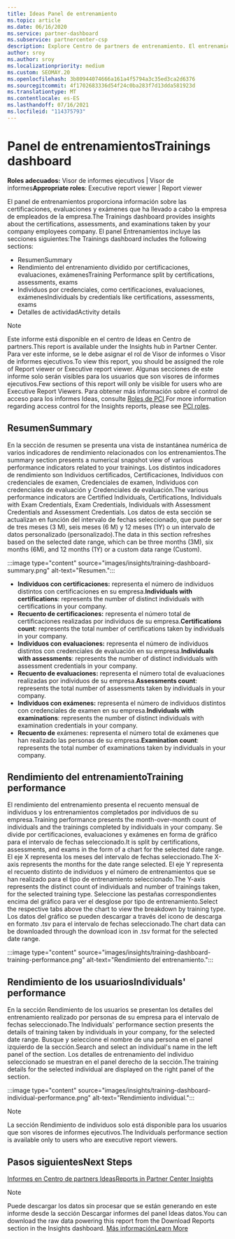 ```yaml
---
title: Ideas Panel de entrenamiento
ms.topic: article
ms.date: 06/16/2020
ms.service: partner-dashboard
ms.subservice: partnercenter-csp
description: Explore Centro de partners de entrenamiento. El entrenamiento es uno de los informes disponibles en el área Centro de partners Ideas (PCI).
author: sroy
ms.author: sroy
ms.localizationpriority: medium
ms.custom: SEOMAY.20
ms.openlocfilehash: 3b80944074666a161a4f5794a3c35ed3ca2d6376
ms.sourcegitcommit: 4f1702683336d54f24c0ba283f7d13dda581923d
ms.translationtype: MT
ms.contentlocale: es-ES
ms.lasthandoff: 07/16/2021
ms.locfileid: "114375793"
---
```

# <a name="trainings-dashboard"></a><span data-ttu-id="77007-104">Panel de entrenamientos</span><span class="sxs-lookup"><span data-stu-id="77007-104">Trainings dashboard</span></span>

<span data-ttu-id="77007-105">**Roles adecuados:** Visor de informes ejecutivos | Visor de informes</span><span class="sxs-lookup"><span data-stu-id="77007-105">**Appropriate roles**: Executive report viewer | Report viewer</span></span>

<span data-ttu-id="77007-106">El panel de entrenamientos proporciona información sobre las certificaciones, evaluaciones y exámenes que ha llevado a cabo la empresa de empleados de la empresa.</span><span class="sxs-lookup"><span data-stu-id="77007-106">The Trainings dashboard provides insights about the certifications, assessments, and examinations taken by your company employees company.</span></span> <span data-ttu-id="77007-107">El panel Entrenamientos incluye las secciones siguientes:</span><span class="sxs-lookup"><span data-stu-id="77007-107">The Trainings dashboard includes the following sections:</span></span>

- <span data-ttu-id="77007-108">Resumen</span><span class="sxs-lookup"><span data-stu-id="77007-108">Summary</span></span>
- <span data-ttu-id="77007-109">Rendimiento del entrenamiento dividido por certificaciones, evaluaciones, exámenes</span><span class="sxs-lookup"><span data-stu-id="77007-109">Training Performance split by certifications, assessments, exams</span></span>
- <span data-ttu-id="77007-110">Individuos por credenciales, como certificaciones, evaluaciones, exámenes</span><span class="sxs-lookup"><span data-stu-id="77007-110">Individuals by credentials like certifications, assessments, exams</span></span>
- <span data-ttu-id="77007-111">Detalles de actividad</span><span class="sxs-lookup"><span data-stu-id="77007-111">Activity details</span></span>

>[!NOTE] 
><span data-ttu-id="77007-112">Este informe está disponible en el centro de Ideas en Centro de partners.</span><span class="sxs-lookup"><span data-stu-id="77007-112">This report is available under the Insights hub in Partner Center.</span></span> <span data-ttu-id="77007-113">Para ver este informe, se le debe asignar el rol de Visor de informes o Visor de informes ejecutivos.</span><span class="sxs-lookup"><span data-stu-id="77007-113">To view this report, you should be assigned the role of Report viewer or Executive report viewer.</span></span> <span data-ttu-id="77007-114">Algunas secciones de este informe solo serán visibles para los usuarios que son visores de informes ejecutivos.</span><span class="sxs-lookup"><span data-stu-id="77007-114">Few sections of this report will only be visible for users who are Executive Report Viewers.</span></span> <span data-ttu-id="77007-115">Para obtener más información sobre el control de acceso para los informes Ideas, consulte [Roles de PCI](insights-roles.md).</span><span class="sxs-lookup"><span data-stu-id="77007-115">For more information regarding access control for the Insights reports, please see [PCI roles](insights-roles.md).</span></span>

## <a name="summary"></a><span data-ttu-id="77007-116">Resumen</span><span class="sxs-lookup"><span data-stu-id="77007-116">Summary</span></span>

<span data-ttu-id="77007-117">En la sección de resumen se presenta una vista de instantánea numérica de varios indicadores de rendimiento relacionados con los entrenamientos.</span><span class="sxs-lookup"><span data-stu-id="77007-117">The summary section presents a numerical snapshot view of various performance indicators related to your trainings.</span></span> <span data-ttu-id="77007-118">Los distintos indicadores de rendimiento son Individuos certificados, Certificaciones, Individuos con credenciales de examen, Credenciales de examen, Individuos con credenciales de evaluación y Credenciales de evaluación.</span><span class="sxs-lookup"><span data-stu-id="77007-118">The various performance indicators are Certified Individuals, Certifications, Individuals with Exam Credentials, Exam Credentials, Individuals with Assessment Credentials and Assessment Credentials.</span></span> <span data-ttu-id="77007-119">Los datos de esta sección se actualizan en función del intervalo de fechas seleccionado, que puede ser de tres meses (3 M), seis meses (6 M) y 12 meses (1Y) o un intervalo de datos personalizado (personalizado).</span><span class="sxs-lookup"><span data-stu-id="77007-119">The data in this section refreshes based on the selected date range, which can be three months (3M), six months (6M), and 12 months (1Y) or a custom data range (Custom).</span></span> 

:::image type="content" source="images/insights/training-dashboard-summary.png" alt-text="Resumen.":::

- <span data-ttu-id="77007-121">**Individuos con certificaciones:** representa el número de individuos distintos con certificaciones en su empresa.</span><span class="sxs-lookup"><span data-stu-id="77007-121">**Individuals with certifications**: represents the number of distinct individuals with certifications in your company.</span></span>
- <span data-ttu-id="77007-122">**Recuento de certificaciones:** representa el número total de certificaciones realizadas por individuos de su empresa.</span><span class="sxs-lookup"><span data-stu-id="77007-122">**Certifications count**: represents the total number of certifications taken by individuals in your company.</span></span>
- <span data-ttu-id="77007-123">**Individuos con evaluaciones:** representa el número de individuos distintos con credenciales de evaluación en su empresa.</span><span class="sxs-lookup"><span data-stu-id="77007-123">**Individuals with assessments**: represents the number of distinct individuals with assessment credentials in your company.</span></span> 
- <span data-ttu-id="77007-124">**Recuento de evaluaciones:** representa el número total de evaluaciones realizadas por individuos de su empresa.</span><span class="sxs-lookup"><span data-stu-id="77007-124">**Assessments count**: represents the total number of assessments taken by individuals in your company.</span></span>
- <span data-ttu-id="77007-125">**Individuos con exámenes:** representa el número de individuos distintos con credenciales de examen en su empresa.</span><span class="sxs-lookup"><span data-stu-id="77007-125">**Individuals with examinations**: represents the number of distinct individuals with examination credentials in your company.</span></span> 
- <span data-ttu-id="77007-126">**Recuento de** exámenes: representa el número total de exámenes que han realizado las personas de su empresa.</span><span class="sxs-lookup"><span data-stu-id="77007-126">**Examination count**: represents the total number of examinations taken by individuals in your company.</span></span>

## <a name="training-performance"></a><span data-ttu-id="77007-127">Rendimiento del entrenamiento</span><span class="sxs-lookup"><span data-stu-id="77007-127">Training performance</span></span>

<span data-ttu-id="77007-128">El rendimiento del entrenamiento presenta el recuento mensual de individuos y los entrenamientos completados por individuos de su empresa.</span><span class="sxs-lookup"><span data-stu-id="77007-128">Training performance presents the month-over-month count of individuals and the trainings completed by individuals in your company.</span></span> <span data-ttu-id="77007-129">Se divide por certificaciones, evaluaciones y exámenes en forma de gráfico para el intervalo de fechas seleccionado.</span><span class="sxs-lookup"><span data-stu-id="77007-129">It is split by certifications, assessments, and exams in the form of a chart for the selected date range.</span></span> <span data-ttu-id="77007-130">El eje X representa los meses del intervalo de fechas seleccionado.</span><span class="sxs-lookup"><span data-stu-id="77007-130">The X-axis represents the months for the date range selected.</span></span> <span data-ttu-id="77007-131">El eje Y representa el recuento distinto de individuos y el número de entrenamientos que se han realizado para el tipo de entrenamiento seleccionado.</span><span class="sxs-lookup"><span data-stu-id="77007-131">The Y-axis represents the distinct count of individuals and number of trainings taken, for the selected training type.</span></span> <span data-ttu-id="77007-132">Seleccione las pestañas correspondientes encima del gráfico para ver el desglose por tipo de entrenamiento.</span><span class="sxs-lookup"><span data-stu-id="77007-132">Select the respective tabs above the chart to view the breakdown by training type.</span></span> <span data-ttu-id="77007-133">Los datos del gráfico se pueden descargar a través del icono de descarga en formato .tsv para el intervalo de fechas seleccionado.</span><span class="sxs-lookup"><span data-stu-id="77007-133">The chart data can be downloaded through the download icon in .tsv format for the selected date range.</span></span>

:::image type="content" source="images/insights/training-dashboard-training-performance.png" alt-text="Rendimiento del entrenamiento.":::

## <a name="individuals-performance"></a><span data-ttu-id="77007-135">Rendimiento de los usuarios</span><span class="sxs-lookup"><span data-stu-id="77007-135">Individuals' performance</span></span>

<span data-ttu-id="77007-136">En la sección Rendimiento de los usuarios se presentan los detalles del entrenamiento realizado por personas de su empresa para el intervalo de fechas seleccionado.</span><span class="sxs-lookup"><span data-stu-id="77007-136">The Individuals' performance section presents the details of training taken by individuals in your company, for the selected date range.</span></span> <span data-ttu-id="77007-137">Busque y seleccione el nombre de una persona en el panel izquierdo de la sección.</span><span class="sxs-lookup"><span data-stu-id="77007-137">Search and select an individual's name in the left panel of the section.</span></span> <span data-ttu-id="77007-138">Los detalles de entrenamiento del individuo seleccionado se muestran en el panel derecho de la sección.</span><span class="sxs-lookup"><span data-stu-id="77007-138">The training details for the selected individual are displayed on the right panel of the section.</span></span>

:::image type="content" source="images/insights/training-dashboard-individual-performance.png" alt-text="Rendimiento individual.":::

>[!NOTE] 
> <span data-ttu-id="77007-140">La sección Rendimiento de individuos solo está disponible para los usuarios que son visores de informes ejecutivos.</span><span class="sxs-lookup"><span data-stu-id="77007-140">The Individuals performance section is available only to users who are executive report viewers.</span></span> 

## <a name="next-steps"></a><span data-ttu-id="77007-141">Pasos siguientes</span><span class="sxs-lookup"><span data-stu-id="77007-141">Next Steps</span></span>

[<span data-ttu-id="77007-142">Informes en Centro de partners Ideas</span><span class="sxs-lookup"><span data-stu-id="77007-142">Reports in Partner Center Insights</span></span>](partner-center-insights.md)

>[!NOTE] 
> <span data-ttu-id="77007-143">Puede descargar los datos sin procesar que se están generando en este informe desde la sección Descargar informes del panel Ideas datos.</span><span class="sxs-lookup"><span data-stu-id="77007-143">You can download the raw data powering this report from the Download Reports section in the Insights dashboard.</span></span> [<span data-ttu-id="77007-144">Más información</span><span class="sxs-lookup"><span data-stu-id="77007-144">Learn More</span></span>](insights-download-reports.md)